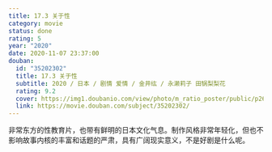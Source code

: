 ```yaml
---
title: 17.3 关于性
category: movie
status: done
rating: 5
year: "2020"
date: 2020-11-07 23:37:00
douban:
  id: "35202302"
  title: 17.3 关于性
  subtitle: 2020 / 日本 / 剧情 爱情 / 金井纮 / 永濑莉子 田锅梨梨花
  rating: 9.2
  cover: https://img1.doubanio.com/view/photo/m_ratio_poster/public/p2619759527.jpg
  link: https://movie.douban.com/subject/35202302/
---
```


非常东方的性教育片，也带有鲜明的日本文化气息。制作风格非常年轻化，但也不影响故事内核的丰富和话题的严肃，具有广阔现实意义，不是好剧是什么呢。
